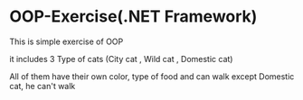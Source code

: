 # OOP-Exercise(.NET Framework)

This is simple exercise of OOP 

it includes 3 Type of cats (City cat , Wild cat , Domestic cat)

All of them have their own color, type of food and can walk except Domestic cat, he can't walk 




